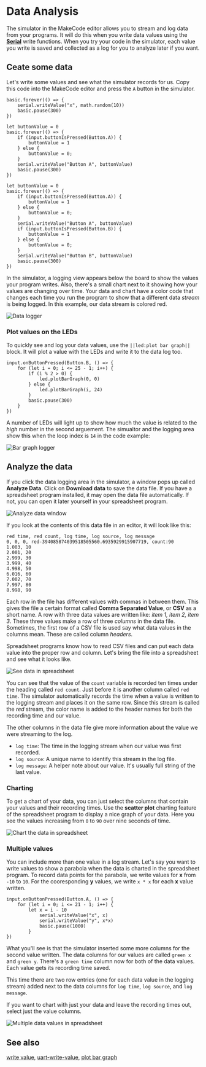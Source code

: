 # Data Analysis

The simulator in the MakeCode editor allows you to stream and log data from your programs. It will do this when you write data values using the **[Serial](/reference/serial)** write functions. When you try your code in the simulator, each value you write is saved and collected as a log for you to analyze later if you want.

## Ceate some data

Let's write some values and see what the simulator records for us. Copy this code into the MakeCode editor and press the `A` button in the simulator.

```blocks
basic.forever(() => {
    serial.writeValue("x", math.random(10))
    basic.pause(300)
})
```

```blocks
let buttonValue = 0
basic.forever(() => {
    if (input.buttonIsPressed(Button.A)) {
        buttonValue = 1
    } else {
        buttonValue = 0;
    }
    serial.writeValue("Button A", buttonValue)
    basic.pause(300)
})
```

```blocks
let buttonValue = 0
basic.forever(() => {
    if (input.buttonIsPressed(Button.A)) {
        buttonValue = 1
    } else {
        buttonValue = 0;
    }
    serial.writeValue("Button A", buttonValue)
    if (input.buttonIsPressed(Button.B)) {
        buttonValue = 1
    } else {
        buttonValue = 0;
    }
    serial.writeValue("Button B", buttonValue)
    basic.pause(300)
})
```

In the simulator, a logging view appears below the board to show the values your program writes. Also, there's a small chart next to it showing how your values are changing over time. Your data and chart have a color code that changes each time you run the program to show that a different data _stream_ is being logged. In this example, our data stream is colored red.

![Data logger](/static/mb/device/data-log.png)

### Plot values on the LEDs

To quickly see and log your data values, use the ``||led:plot bar graph||`` block. It will plot a value with the LEDs and write it to the data log too.

```blocks
input.onButtonPressed(Button.B, () => {
    for (let i = 0; i <= 25 - 1; i++) {
        if (i % 2 > 0) {
            led.plotBarGraph(0, 0)
        } else {
            led.plotBarGraph(i, 24)
        }
        basic.pause(300)
    }
})
```
A number of LEDs will light up to show how much the value is related to the _high_ number in the second arguement. The simualtor and the logging area show this when the loop index is `14` in the code example:

![Bar graph logger](/static/mb/device/bar-graph-log.png)

## Analyze the data

If you click the data logging area in the simulator, a window pops up called **Analyze Data**. Click on **Download data** to save the data file. If you have a spreadsheet program installed, it may open the data file automatically. If not, you can open it later yourself in your spreadsheet program.

![Analyze data window](/static/mb/device/analyze-data.png)

If you look at the contents of this data file in an editor, it will look like this:

```csv
red time, red count, log time, log source, log message
0, 0, 0, red-394085874039518505560.6935929915907719, count:90
1.003, 10
2.001, 20
2.999, 30
3.999, 40
4.998, 50
6.016, 60
7.002, 70
7.997, 80
8.998, 90
```

Each row in the file has different values with commas in between them. This gives the file a certain format called **Comma Separated Value**, or **CSV** as a short name. A row with three data values are written like: _item 1, item 2, item 3_. These three values make a row of three _columns_ in the data file. Sometimes, the first row of a CSV file is used say what data values in the columns mean. These are called column _headers_.

Spreadsheet programs know how to read CSV files and can put each data value into the proper row and column. Let's bring the file into a spreadsheet and see what it looks like.

![See data in spreadsheet](/static/mb/device/spreadsheet-data.png)

You can see that the value of the `count` variable is recorded ten times under the heading called `red count`. Just before it is another column called `red time`. The simulator automatically records the time when a value is written to the logging stream and places it on the same row. Since this stream is called the _red_ stream, the color name is added to the header names for both the recording time and our value.

The other columns in the data file give more information about the value we were streaming to the log.

* `log time`: The time in the logging stream when our value was first recorded.
* `log source`: A unique name to identify this stream in the log file.
* `log message`: A helper note about our value. It's usually full string of the last value.

### Charting

To get a chart of your data, you can just select the columns that contain your values and their recording times. Use the **scatter plot** charting feature of the spreadsheet program to display a nice graph of your data. Here you see the values increasing from `0` to `90` over nine seconds of time.

![Chart the data in spreadsheet](/static/mb/device/spreadsheet-chart.png)

### Multiple values

You can include more than one value in a log stream. Let's say you want to write values to show a parabola when the data is charted in the spreadsheet program. To record data points for the parabola, we write values for **x** from `-10` to `10`. For the cooresponding **y** values, we write `x * x` for each **x** value written.

```blocks
input.onButtonPressed(Button.A, () => {
    for (let i = 0; i <= 21 - 1; i++) {
        let x = i - 10
            serial.writeValue("x", x)
            serial.writeValue("y", x*x)
            basic.pause(1000)
        }
})
```

What you'll see is that the simulator inserted some more columns for the second value written. The data columns for our values are called `green x` and `green y`. There's a `green time` column now for both of the data values. Each value gets its recording time saved.

This time there are two row entries (one for each data value in the logging stream) added next to the data columns for `log time`, `log source`, and `log message`.

If you want to chart with just your data and leave the recording times out, select just the value columns.

![Multiple data values in spreadsheet](/static/mb/device/spreadsheet-multi.png)

## See also

[write value](/reference/serial/write-value), [uart-write-value](/reference/bluetooth/uart-write-value),
[plot bar graph](/reference/led/plot-bar-graph)